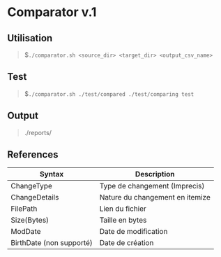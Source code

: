 # Comparator v.1
## Utilisation
>  $`./comparator.sh <source_dir> <target_dir> <output_csv_name>`

## Test
> $`./comparator.sh ./test/compared ./test/comparing test`

## Output
> ./reports/


## References


| Syntax                   | Description                    |
|--------------------------|--------------------------------|
| ChangeType               | Type de changement (Imprecis)  |
| ChangeDetails            | Nature du changement en itemize | 
| FilePath                 | Lien du fichier                | 
| Size(Bytes)              | Taille en bytes                |
| ModDate                  | Date de modification           |
| BirthDate (non supporté) | Date de création               | 
